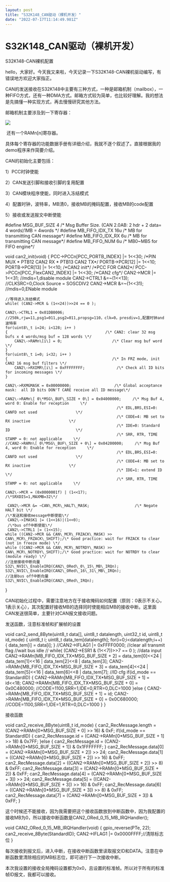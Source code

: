 ```yaml
---
layout: post
title: "S32K148_CAN驱动（裸机开发）"
date: "2022-07-17T11:14:49.981Z"
---
```

S32K148\_CAN驱动（裸机开发）
====================

S32K148-CAN裸机配置

hello，大家好。今天我又来啦，今天记录一下S32K148-CAN裸机驱动编写，有错误地方欢迎大家指正。

CAN的发送接收在S32K148中主要有三种方式，一种是邮箱机制（mailbox），一种FIFO方式，还有一种DMA方式。邮箱方式较为简单，也比较好理解。我的想法是先搞懂一种实现方式，再去慢慢研究其他方法。

邮箱机制主要涉及到一下寄存器：

![](https://img2022.cnblogs.com/blog/1437179/202207/1437179-20220717155005009-393907403.png)

 还有一个RAMn\[n\]寄存器。

具体每个寄存器的功能数据手册有详细介绍，我就不逐个叙述了。直接根据我的demo程序来作简要介绍。

CAN的初始化主要包括：

1）PCC时钟使能

2）CAN发送引脚和接收引脚的复用配置

3）CAN模块程序使能，同时进入冻结模式

4）配置时钟，波特率，MB清0，接收MB的掩码配置，接收MB的code配置

5）接收或发送报文中断使能

#define MSG\_BUF\_SIZE        4      /\* Msg Buffer Size. (CAN 2.0AB: 2 hdr +  2 data= 4 words)1MB = 4words \*/
#define MB\_FIFO\_IDX\_TX      16u   /\* MB for transmitting CAN message\*/
#define MB\_FIFO\_IDX\_RX      6u    /\* MB for transmitting CAN message\*/
#define MB\_FIFO\_NUM         6u    /\* MB0~MB5 for FIFO engine\*/

void can2\_init(void)
{
    PCC\->PCCn\[PCC\_PORTB\_INDEX\] |= 1<<30;
    /\*PIN MUX
     \* PTB12 CAN2 RX
     \* PTB13 CAN2 TX\*/
    PORTB\->PCR\[12\] |= 1<<10;
    PORTB\->PCR\[13\] |= 1<<10;
    /\*CAN2 init\*/
    /\*PCC FOR CAN2\*/
    PCC\->PCCn\[PCC\_FlexCAN2\_INDEX\] |= 1<<30;
    /\*CAN2 cfg\*/
    CAN2\->MCR |= 1<<31;         //mdis=1,disable module
    CAN2->CTRL1 &=~(1<<13);     //CLKSRC=0,Clock Source = SOSCDIV2
    CAN2->MCR &=~(1<<31);       //mdis=0,ENable module

    //等待进入冻结模式
    while( (CAN2->MCR & (1<<24))>>24 == 0 );

    CAN2\->CTRL1 = 0x01DB0006;                   //250k,rjw=11,psg1=011,psg2=011,propsg=110，clk=0，presdiv=1,配置时钟and波特率
    for(uint8\_t i=24; i<128; i++ )
    {                                           /\* CAN2: clear 32 msg bufs x 4 words/msg buf = 128 words \*/
        CAN2\->RAMn\[i\] = 0;                      /\* Clear msg buf word \*/
    }
    for(uint8\_t i=0; i<32; i++ )
    {                                              /\* In FRZ mode, init CAN2 16 msg buf filters \*/
        CAN2\->RXIMR\[i\] = 0xFFFFFFFF;              /\* Check all ID bits for incoming messages \*/
    }

    CAN2\->RXMGMASK = 0x00000000;                   /\* Global acceptance mask:  all ID bits DON'T CARE receive all ID message\*/

    CAN2\->RAMn\[ 0\*MSG\_BUF\_SIZE + 0\] = 0x04000000;     /\* Msg Buf 4, word 0: Enable for reception     \*/
                                                     /\* EDL,BRS,ESI=0: CANFD not used                 \*/
                                                     /\* CODE=4: MB set to RX inactive                 \*/
                                                     /\* IDE=0: Standard ID                             \*/
                                                     /\* SRR, RTR, TIME STAMP = 0: not applicable     \*/
    //CAN2->RAMn\[ 0\*MSG\_BUF\_SIZE + 0\] = 0x04200000;     /\* Msg Buf 4, word 0: Enable for reception     \*/
                                                     /\* EDL,BRS,ESI=0: CANFD not used                 \*/
                                                     /\* CODE=4: MB set to RX inactive                 \*/
                                                     /\* IDE=1: extend ID                             \*/
                                                     /\* SRR, RTR, TIME STAMP = 0: not applicable     \*/

    CAN2\->MCR = (0x0000001f) | (1<<17);             /\*SRXDIS=1,MAXMB=32\*/

     CAN2\->MCR &= ~CAN\_MCR\_HALT\_MASK;                    /\* Negate HALT bit \*/
    /\*发送和接收message中断使能\*/
     CAN2\->IMASK1 |= (1<<16)|(1<<0);
     /\*bus off中断使能\*/
     CAN2\->CTRL1 |= (1<<15);
    while ((CAN2->MCR && CAN\_MCR\_FRZACK\_MASK) >> CAN\_MCR\_FRZACK\_SHIFT);/\* Good practice: wait for FRZACK to clear (not in freeze mode) \*/
    while ((CAN2->MCR && CAN\_MCR\_NOTRDY\_MASK) >> CAN\_MCR\_NOTRDY\_SHIFT);/\* Good practice: wait for NOTRDY to clear (module ready) \*/
    //注册接收中断向量
    S32\_NVIC\_EnableIRQ(CAN2\_ORed\_0\_15\_MB\_IRQn);
    S32\_NVIC\_EnableIRQ(CAN2\_ORed\_16\_31\_MB\_IRQn);
    //注册bus off中断向量
    S32\_NVIC\_EnableIRQ(CAN2\_ORed\_IRQn);
}

CAN初始化过程中，需要注意地方在于接收掩码如何配置（原则：0表示不关心，1表示关心），其次配置好接收MB的选择同时使能相应MB的接收中断。这里面CAN发送很简单，主要针对CAN报文接收问题。

发送函数，注意标准帧和扩展帧的设置

void can2\_send\_8Byte(uint8\_t data\[\], uint8\_t datalength, uint32\_t id, uint8\_t id\_mode)
{
    uint8\_t i;
    uint8\_t data\_tem\[datalength\];
    for(i=0;i<datalength;i++)
    {
        data\_tem\[i\] \= data\[i\];
    }
    //CAN2->IFLAG1 |= 0xFFFF0000; //clear all transmit flag
    //wait bus idle
//    while( (CAN2->ESR1 & (1<<7))>>7 == 0 );
    //data input
    CAN2->RAMn\[MB\_FIFO\_IDX\_TX\*MSG\_BUF\_SIZE + 2\] = data\_tem\[0\]<<24 | data\_tem\[1\]<<16 | data\_tem\[2\]<<8 | data\_tem\[3\];
    CAN2\->RAMn\[MB\_FIFO\_IDX\_TX\*MSG\_BUF\_SIZE + 3\] = data\_tem\[4\]<<24 | data\_tem\[5\]<<16 | data\_tem\[6\]<<8 | data\_tem\[7\];
    //ID cfg
    if(id\_mode == StandardID)
    {
        CAN2\->RAMn\[MB\_FIFO\_IDX\_TX\*MSG\_BUF\_SIZE + 1\] = id<<18;
        CAN2\->RAMn\[MB\_FIFO\_IDX\_TX\*MSG\_BUF\_SIZE + 0\] = 0x0C480000;   //CODE=1100,SRR=1,IDE=0,RTR=0,DLC=1000
    }else
    {
        CAN2\->RAMn\[MB\_FIFO\_IDX\_TX\*MSG\_BUF\_SIZE + 1\] = id;
        CAN2\->RAMn\[MB\_FIFO\_IDX\_TX\*MSG\_BUF\_SIZE + 0\] = 0x0C680000;   //CODE=1100,SRR=1,IDE=1,RTR=0,DLC=1000
    }
}

接收函数

void can2\_receive\_8Byte(uint8\_t id\_mode)
{
    can2\_RecMessage.length \= (CAN2->RAMn\[0\*MSG\_BUF\_SIZE + 0\] >> 16) & 0xF;
    if(id\_mode == StandardID)
    {
        can2\_RecMessage.id \= (CAN2->RAMn\[0\*MSG\_BUF\_SIZE + 1\] >> 18) & 0x7FF;
    }else
    {
        can2\_RecMessage.id \= (CAN2->RAMn\[0\*MSG\_BUF\_SIZE + 1\]) & 0x1FFFFFFF;
    }
    can2\_RecMessage.data\[0\] = (CAN2->RAMn\[0\*MSG\_BUF\_SIZE + 2\]) >> 24;
    can2\_RecMessage.data\[1\] = ((CAN2->RAMn\[0\*MSG\_BUF\_SIZE + 2\]) >> 16) & 0xFF;
    can2\_RecMessage.data\[2\] = ((CAN2->RAMn\[0\*MSG\_BUF\_SIZE + 2\]) >> 8) & 0xFF;
    can2\_RecMessage.data\[3\] = (CAN2->RAMn\[0\*MSG\_BUF\_SIZE + 2\]) & 0xFF;
    can2\_RecMessage.data\[4\] = (CAN2->RAMn\[0\*MSG\_BUF\_SIZE + 3\]) >> 24;
    can2\_RecMessage.data\[5\] = ((CAN2->RAMn\[0\*MSG\_BUF\_SIZE + 3\]) >> 16) & 0xFF;
    can2\_RecMessage.data\[6\] = ((CAN2->RAMn\[0\*MSG\_BUF\_SIZE + 3\]) >> 8) & 0xFF;
    can2\_RecMessage.data\[7\] = (CAN2->RAMn\[0\*MSG\_BUF\_SIZE + 3\]) & 0xFF;
}

这个时候还不能接收，因为我需要把这个接收函数放到中断函数中，因为我配置的接收MB为0，所以接收中断函数是CAN2\_ORed\_0\_15\_MB\_IRQHandler();

void CAN2\_ORed\_0\_15\_MB\_IRQHandler(void)
{
        gpio\_reverse(PTe, 22);
        can2\_receive\_8Byte(StandardID);
        CAN2\->IFLAG1 |= 0x0000FFFF;//清除标志位
}

每次接收到报文后，进入中断，在接收中断函数里读取报文ID和DATA。注意在中断函数里清除相应的MB标志位，即可进行下一次接收中断。

本次我设置的接收全局掩码设置都为0x0，且设置的标准帧。所以对于所有的标准帧ID报文，我都可以接收。